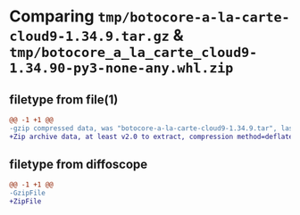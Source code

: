 # Comparing `tmp/botocore-a-la-carte-cloud9-1.34.9.tar.gz` & `tmp/botocore_a_la_carte_cloud9-1.34.90-py3-none-any.whl.zip`

## filetype from file(1)

```diff
@@ -1 +1 @@
-gzip compressed data, was "botocore-a-la-carte-cloud9-1.34.9.tar", last modified: Thu Dec 28 01:06:34 2023, max compression
+Zip archive data, at least v2.0 to extract, compression method=deflate
```

## filetype from diffoscope

```diff
@@ -1 +1 @@
-GzipFile
+ZipFile
```

